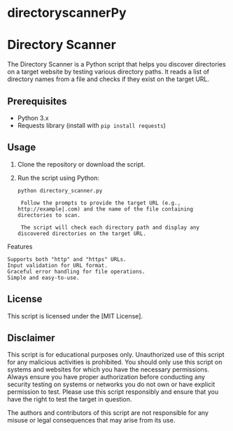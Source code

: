 # directoryscannerPy

# Directory Scanner

The Directory Scanner is a Python script that helps you discover directories on a target website by testing various directory paths. It reads a list of directory names from a file and checks if they exist on the target URL.

## Prerequisites

- Python 3.x
- Requests library (install with `pip install requests`)

## Usage

1. Clone the repository or download the script.

2. Run the script using Python:
   ```shell
   python directory_scanner.py

    Follow the prompts to provide the target URL (e.g., http://example|.com) and the name of the file containing directories to scan.

    The script will check each directory path and display any discovered directories on the target URL.

Features

    Supports both "http" and "https" URLs.
    Input validation for URL format.
    Graceful error handling for file operations.
    Simple and easy-to-use.

## License

This script is licensed under the [MIT License].

## Disclaimer


This script is for educational purposes only. Unauthorized use of this script for any malicious activities is prohibited. You should only use this script on systems and websites for which you have the necessary permissions.
Always ensure you have proper authorization before conducting any security testing on systems or networks you do not own or have explicit permission to test.
Please use this script responsibly and ensure that you have the right to test the target in question.

The authors and contributors of this script are not responsible for any misuse or legal consequences that may arise from its use.
